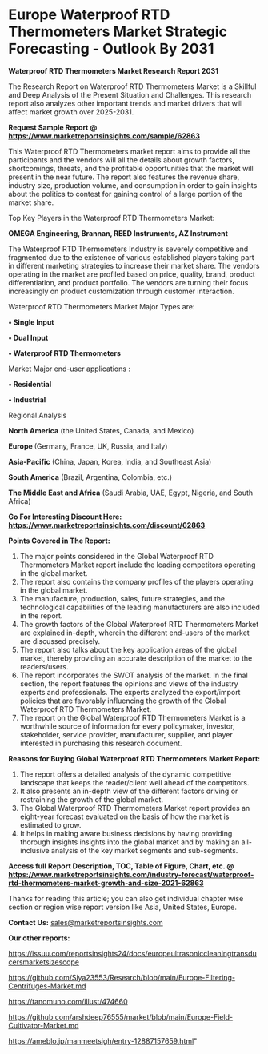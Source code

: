 # Europe Waterproof RTD Thermometers Market Strategic Forecasting - Outlook By 2031

<strong>Waterproof RTD Thermometers Market Research Report 2031</strong>

The Research Report on Waterproof RTD Thermometers Market is a Skillful and Deep Analysis of the Present Situation and Challenges. This research report also analyzes other important trends and market drivers that will affect market growth over 2025-2031.

<strong>Request Sample Report @ <a href=https://www.marketreportsinsights.com/sample/62863>https://www.marketreportsinsights.com/sample/62863</a></strong>

This Waterproof RTD Thermometers market report aims to provide all the participants and the vendors will all the details about growth factors, shortcomings, threats, and the profitable opportunities that the market will present in the near future. The report also features the revenue share, industry size, production volume, and consumption in order to gain insights about the politics to contest for gaining control of a large portion of the market share.

Top Key Players in the Waterproof RTD Thermometers Market:

<strong>OMEGA Engineering, Brannan, REED Instruments, AZ Instrument</strong>

The Waterproof RTD Thermometers Industry is severely competitive and fragmented due to the existence of various established players taking part in different marketing strategies to increase their market share. The vendors operating in the market are profiled based on price, quality, brand, product differentiation, and product portfolio. The vendors are turning their focus increasingly on product customization through customer interaction.

Waterproof RTD Thermometers Market Major Types are:

<strong>• Single Input

• Dual Input

• Waterproof RTD Thermometers</strong>

Market Major end-user applications :

<strong>• Residential

• Industrial</strong>

Regional Analysis

</u><strong><b>North America</b></strong> (the United States, Canada, and Mexico)

<strong><b>Europe </b></strong>(Germany, France, UK, Russia, and Italy)

<strong><b>Asia-Pacific</b></strong> (China, Japan, Korea, India, and Southeast Asia)

<strong><b>South America</b></strong> (Brazil, Argentina, Colombia, etc.)

<strong><b>The Middle East and Africa</b></strong> (Saudi Arabia, UAE, Egypt, Nigeria, and South Africa)

<strong>Go For Interesting Discount Here: <a href=https://www.marketreportsinsights.com/discount/62863>https://www.marketreportsinsights.com/discount/62863</a></strong>

<strong>Points Covered in The Report:</strong>
<ol>
  <li>The major points considered in the Global Waterproof RTD Thermometers Market report include the leading competitors operating in the global market.</li>
  <li>The report also contains the company profiles of the players operating in the global market.</li>
  <li>The manufacture, production, sales, future strategies, and the technological capabilities of the leading manufacturers are also included in the report.</li>
  <li>The growth factors of the Global Waterproof RTD Thermometers Market are explained in-depth, wherein the different end-users of the market are discussed precisely.</li>
  <li>The report also talks about the key application areas of the global market, thereby providing an accurate description of the market to the readers/users.</li>
  <li>The report incorporates the SWOT analysis of the market. In the final section, the report features the opinions and views of the industry experts and professionals. The experts analyzed the export/import policies that are favorably influencing the growth of the Global Waterproof RTD Thermometers Market.</li>
  <li>The report on the Global Waterproof RTD Thermometers Market is a worthwhile source of information for every policymaker, investor, stakeholder, service provider, manufacturer, supplier, and player interested in purchasing this research document.</li>
</ol>
<strong>Reasons for Buying Global Waterproof RTD Thermometers Market Report:</strong>

<ol>
  <li>The report offers a detailed analysis of the dynamic competitive landscape that keeps the reader/client well ahead of the competitors.</li>
  <li>It also presents an in-depth view of the different factors driving or restraining the growth of the global market.</li>
  <li>The Global Waterproof RTD Thermometers Market report provides an eight-year forecast evaluated on the basis of how the market is estimated to grow.</li>
  <li>It helps in making aware business decisions by having providing thorough insights insights into the global market and by making an all-inclusive analysis of the key market segments and sub-segments.</li>
</ol>
<strong>Access full Report Description, TOC, Table of Figure, Chart, etc. @ <a href=https://www.marketreportsinsights.com/industry-forecast/waterproof-rtd-thermometers-market-growth-and-size-2021-62863>https://www.marketreportsinsights.com/industry-forecast/waterproof-rtd-thermometers-market-growth-and-size-2021-62863</a></strong>


Thanks for reading this article; you can also get individual chapter wise section or region wise report version like Asia, United States, Europe.

<strong>Contact Us:</strong>
sales@marketreportsinsights.com

<strong>Our other reports:</strong>

<a href=https://issuu.com/reportsinsights24/docs/europeultrasoniccleaningtransducersmarketsizescope>https://issuu.com/reportsinsights24/docs/europeultrasoniccleaningtransducersmarketsizescope</a>

<a href=https://github.com/Siya23553/Research/blob/main/Europe-Filtering-Centrifuges-Market.md>https://github.com/Siya23553/Research/blob/main/Europe-Filtering-Centrifuges-Market.md</a>

<a href=https://tanomuno.com/illust/474660>https://tanomuno.com/illust/474660</a>

<a href=https://github.com/arshdeep76555/market/blob/main/Europe-Field-Cultivator-Market.md>https://github.com/arshdeep76555/market/blob/main/Europe-Field-Cultivator-Market.md</a>

<a href=https://ameblo.jp/manmeetsigh/entry-12887157659.html>https://ameblo.jp/manmeetsigh/entry-12887157659.html</a>"
